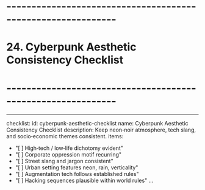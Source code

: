 # ------------------------------------------------------------
# 24. Cyberpunk Aesthetic Consistency Checklist
# ------------------------------------------------------------
---
checklist:
  id: cyberpunk-aesthetic-checklist
  name: Cyberpunk Aesthetic Consistency Checklist
  description: Keep neon‑noir atmosphere, tech slang, and socio‑economic themes consistent.
items:
  - "[ ] High‑tech / low‑life dichotomy evident"
  - "[ ] Corporate oppression motif recurring"
  - "[ ] Street slang and jargon consistent"
  - "[ ] Urban setting features neon, rain, verticality"
  - "[ ] Augmentation tech follows established rules"
  - "[ ] Hacking sequences plausible within world rules"
...
